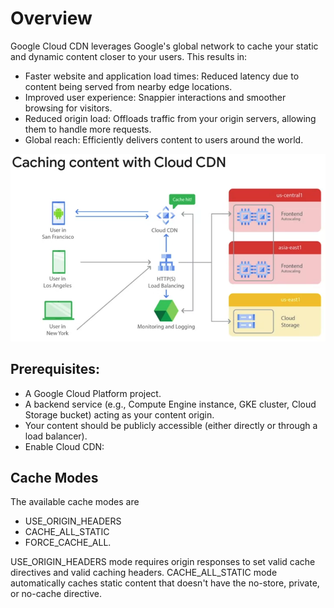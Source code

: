 # Overview

Google Cloud CDN leverages Google's global network to cache your static and dynamic content closer to your users. This results in:

- Faster website and application load times: Reduced latency due to content being served from nearby edge locations.
- Improved user experience: Snappier interactions and smoother browsing for visitors.
- Reduced origin load: Offloads traffic from your origin servers, allowing them to handle more requests.
- Global reach: Efficiently delivers content to users around the world.

![arch](diagram/1.png)

## Prerequisites:

- A Google Cloud Platform project.
- A backend service (e.g., Compute Engine instance, GKE cluster, Cloud Storage bucket) acting as your content origin.
- Your content should be publicly accessible (either directly or through a load balancer).
- Enable Cloud CDN:

## Cache Modes

The available cache modes are 
- USE_ORIGIN_HEADERS
- CACHE_ALL_STATIC 
- FORCE_CACHE_ALL. 

USE_ORIGIN_HEADERS mode requires origin responses to set valid cache directives and valid caching headers. CACHE_ALL_STATIC mode automatically caches static content that doesn't have the no-store, private, or no-cache directive.